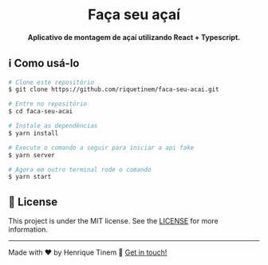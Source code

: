 <h1 align="center">
    Faça seu açaí
</h1>

<h4 align="center">
  Aplicativo de montagem de açaí utilizando React + Typescript.
</h4>

## :information_source: Como usá-lo

```bash
# Clone este repositório
$ git clone https://github.com/riquetinem/faca-seu-acai.git

# Entre no repositório
$ cd faca-seu-acai

# Instale as dependências
$ yarn install

# Execute o comando a seguir para iniciar a api fake
$ yarn server

# Agora em outro terminal rode o comando
$ yarn start
```


## :memo: License
This project is under the MIT license. See the [LICENSE](https://github.com/riquetinem/FastFeet/blob/master/LICENSE) for more information.

---

Made with ♥ by Henrique Tinem :wave: [Get in touch!](https://www.linkedin.com/in/henrique-tinem/)

[nodejs]: https://nodejs.org/
[yarn]: https://yarnpkg.com/
[vc]: https://code.visualstudio.com/
[vceditconfig]: https://marketplace.visualstudio.com/items?itemName=EditorConfig.EditorConfig
[vceslint]: https://marketplace.visualstudio.com/items?itemName=dbaeumer.vscode-eslint
